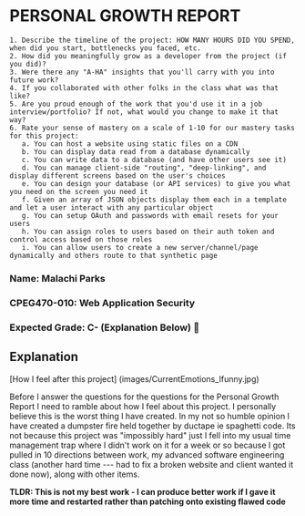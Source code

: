 # PERSONAL GROWTH REPORT #
    1. Describe the timeline of the project: HOW MANY HOURS DID YOU SPEND, when did you start, bottlenecks you faced, etc.
    2. How did you meaningfully grow as a developer from the project (if you did)?
    3. Were there any "A-HA" insights that you'll carry with you into future work?
    4. If you collaborated with other folks in the class what was that like?
    5. Are you proud enough of the work that you'd use it in a job interview/portfolio? If not, what would you change to make it that way?
    6. Rate your sense of mastery on a scale of 1-10 for our mastery tasks for this project:
       a. You can host a website using static files on a CDN
       b. You can display data read from a database dynamically
       c. You can write data to a database (and have other users see it)
       d. You can manage client-side "routing", "deep-linking", and display different screens based on the user's choices
       e. You can design your database (or API services) to give you what you need on the screen you need it
       f. Given an array of JSON objects display them each in a template and let a user interact with any particular object
       g. You can setup OAuth and passwords with email resets for your users
       h. You can assign roles to users based on their auth token and control access based on those roles
       i. You can allow users to create a new server/channel/page dynamically and others route to that synthetic page


### Name: Malachi Parks ###
### CPEG470-010: Web Application Security ###
### Expected Grade: C- (Explanation Below) :face_with_head_bandage: ###

## Explanation ##
[How I feel after this project] (images/CurrentEmotions_Ifunny.jpg)

Before I answer the questions for the questions for the Personal Growth Report I need to ramble about how I feel about this project. I personally believe this is the worst thing I have created. In my not so humble opinion I have created a dumpster fire held together by ductape ie spaghetti code. Its not because this project was "impossibly hard" just I fell into my usual time management trap where I didn't work on it for a week or so because I got pulled in 10 directions between work, my advanced software engineering class (another hard time --- had to fix a broken website and client wanted it done now), along with other items. 

**TLDR: This is not my best work - I can produce better work if I gave it more time and restarted rather than patching onto existing flawed code**